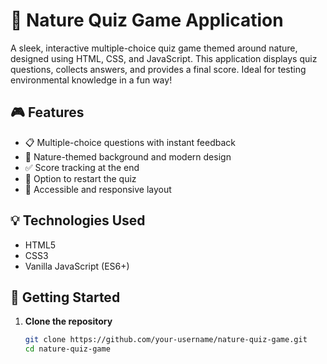 # 🌿 Nature Quiz Game Application

A sleek, interactive multiple-choice quiz game themed around nature, designed using HTML, CSS, and JavaScript. This application displays quiz questions, collects answers, and provides a final score. Ideal for testing environmental knowledge in a fun way!

## 🎮 Features

- 📋 Multiple-choice questions with instant feedback
- 🌱 Nature-themed background and modern design
- ✅ Score tracking at the end
- 🔁 Option to restart the quiz
- 🔐 Accessible and responsive layout

## 💡 Technologies Used

- HTML5
- CSS3
- Vanilla JavaScript (ES6+)

## 🚀 Getting Started

1. **Clone the repository**
   ```bash
   git clone https://github.com/your-username/nature-quiz-game.git
   cd nature-quiz-game
